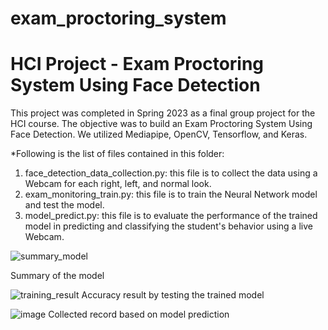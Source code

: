 # exam_proctoring_system
# HCI Project - Exam Proctoring System Using Face Detection
This project was completed in Spring 2023 as a final group project for the HCI course. The objective was to build an Exam Proctoring System Using Face Detection. We utilized Mediapipe, OpenCV, Tensorflow, and Keras.

*Following is the list of files contained in this folder:
1. face_detection_data_collection.py: this file is to collect the data using a Webcam for each right, left, and normal look.
2. exam_monitoring_train.py: this file is to train the Neural Network model and test the model.
3. model_predict.py: this file is to evaluate the performance of the trained model in predicting and classifying the student's behavior using a live Webcam.

![summary_model](https://github.com/Su-Jung-Choi/exam_proctoring_system/assets/88897881/9d9e45f1-eef8-423f-b39b-39f953ba5340)

Summary of the model

![training_result](https://github.com/Su-Jung-Choi/exam_proctoring_system/assets/88897881/c4064501-f1b8-4b42-b87c-90199d90bbb0)
Accuracy result by testing the trained model

![image](https://github.com/Su-Jung-Choi/exam_proctoring_system/assets/88897881/1bc5c28a-db31-422e-b600-0cee30444164)
Collected record based on model prediction

